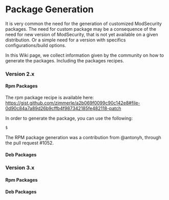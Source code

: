 
# Package Generation

It is very common the need for the generation of customized ModSecurity packages. The need for custom package may be a consequence of the need for new version of ModSecurity, that is not yet available on a given distribution. Or a simple need for a version with specifics configurations/build options.

In this Wiki page, we collect information given by the community on how to generate the packages. Including the packages recipes.

### Version 2.x
#### Rpm Packages

The rpm package recipe is available here: 
https://gist.github.com/zimmerle/a2b069f0099c90c142e8#file-0d90c84a7a89d26b9cffb4f987342185fe482118-patch

In order to generate the package, you can use the following:
```bash
$
```
The RPM package generation was a contribution from @antonyh, through the pull request #1052. 

#### Deb Packages

### Version 3.x
#### Rpm Packages
#### Deb Packages